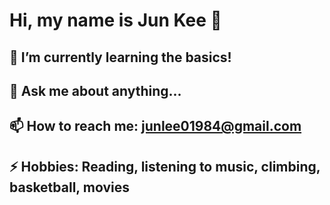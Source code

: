 # Hi, my name is Jun Kee 👋

## 🌱 I’m currently learning the basics!
## 💬 Ask me about anything...
## 📫 How to reach me: [junlee01984@gmail.com](https://www.linkedin.com/in/jun-lee-b86840271)
## ⚡ Hobbies: Reading, listening to music, climbing, basketball, movies

<!--
**junkeelee03/junkeelee03** is a ✨ _special_ ✨ repository because its `README.md` (this file) appears on your GitHub profile.

-->
